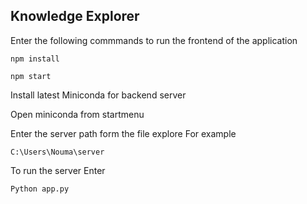 ## Knowledge Explorer

Enter the following commmands to run the frontend of the application

`npm install`

`npm start`

Install latest Miniconda for backend server

Open miniconda from startmenu

Enter the server path form the file explore
For example

`C:\Users\Nouma\server`

To run the server Enter

`Python app.py`





